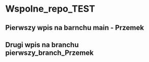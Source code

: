 # Wspolne_repo_TEST

## Pierwszy wpis na barnchu main - Przemek

## Drugi wpis na branchu pierwszy_branch_Przemek